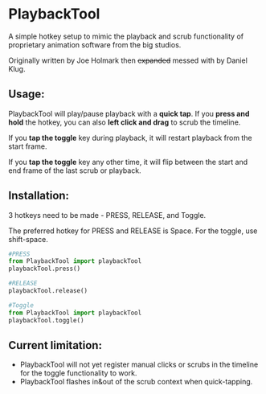 # PlaybackTool

A simple hotkey setup to mimic the playback and scrub functionality of proprietary animation software from the big studios.


Originally written by Joe Holmark then ~~expanded~~ messed with by Daniel Klug.


## Usage:
PlaybackTool will play/pause playback with a **quick tap**. If you **press and hold**
the hotkey, you can also **left click and drag** to scrub the timeline.

If you **tap the toggle** key during playback, it will restart playback from the
start frame.

If you **tap the toggle** key any other time, it will flip between the start and
end frame of the last scrub or playback.



## Installation:
3 hotkeys need to be made - PRESS, RELEASE, and Toggle.

The preferred hotkey for PRESS and RELEASE is Space. 
For the toggle, use shift-space.


```python
#PRESS
from PlaybackTool import playbackTool
playbackTool.press()
```

```python
#RELEASE
playbackTool.release()
```
```python
#Toggle
from PlaybackTool import playbackTool
playbackTool.toggle()
```


## Current limitation:
- PlaybackTool will not yet register manual clicks or scrubs in the timeline for the toggle functionality to work.
- PlaybackTool flashes in&out of the scrub context when quick-tapping.

